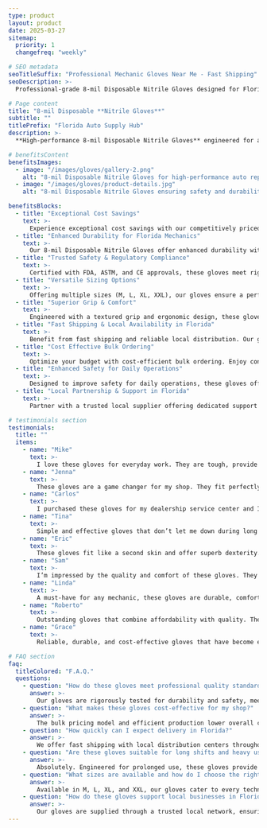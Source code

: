 ```yaml
---
type: product
layout: product
date: 2025-03-27
sitemap:
  priority: 1
  changefreq: "weekly"

# SEO metadata
seoTitleSuffix: "Professional Mechanic Gloves Near Me - Fast Shipping"
seoDescription: >-
  Professional-grade 8-mil Disposable Nitrile Gloves designed for Florida mechanic supplies and auto shop supplies. Enjoy fast shipping, cost savings, and compliance with FDA, ASTM, and CE standards. Ideal for dealership supplies Florida.

# Page content
title: "8-mil Disposable **Nitrile Gloves**"
subtitle: ""
titlePrefix: "Florida Auto Supply Hub"
description: >-
  **High-performance 8-mil Disposable Nitrile Gloves** engineered for auto repair shops and service centers. Offering superior grip, durability, and regulatory compliance, these gloves are perfect for Florida mechanic supplies and dealership orders.

# benefitsContent
benefitsImages:
  - image: "/images/gloves/gallery-2.png"
    alt: "8-mil Disposable Nitrile Gloves for high-performance auto repair."
  - image: "/images/gloves/product-details.jpg"
    alt: "8-mil Disposable Nitrile Gloves ensuring safety and durability for auto shops."

benefitsBlocks:
  - title: "Exceptional Cost Savings"
    text: >-
      Experience exceptional cost savings with our competitively priced 8-mil Disposable Nitrile Gloves. Bulk discounts lower expenses, boost budget efficiency, and guarantee quality for auto repair shops and service centers.
  - title: "Enhanced Durability for Florida Mechanics"
    text: >-
      Our 8-mil Disposable Nitrile Gloves offer enhanced durability with a puncture-resistant design. Perfect for Florida mechanic supplies, these gloves withstand tough conditions while ensuring safety and comfort throughout every task.
  - title: "Trusted Safety & Regulatory Compliance"
    text: >-
      Certified with FDA, ASTM, and CE approvals, these gloves meet rigorous safety standards. Enjoy trusted protection and consistent quality assurance for every auto shop and dealership supply order.
  - title: "Versatile Sizing Options"
    text: >-
      Offering multiple sizes (M, L, XL, XXL), our gloves ensure a perfect fit for every technician. Tailored for Florida auto shop supplies, these sizing options enhance comfort and safety on every job.
  - title: "Superior Grip & Comfort"
    text: >-
      Engineered with a textured grip and ergonomic design, these gloves provide superior comfort and control. Enjoy uninterrupted performance with high-quality gloves that support every detailed repair task.
  - title: "Fast Shipping & Local Availability in Florida"
    text: >-
      Benefit from fast shipping and reliable local distribution. Our gloves are readily available, ensuring that Florida auto repair supplies and bulk orders reach your shop quickly and efficiently.
  - title: "Cost Effective Bulk Ordering"
    text: >-
      Optimize your budget with cost-efficient bulk ordering. Enjoy consistent quality and supply continuity with gloves that reduce reordering frequency and minimize overall maintenance expenses for every order.
  - title: "Enhanced Safety for Daily Operations"
    text: >-
      Designed to improve safety for daily operations, these gloves offer reliable hand protection in demanding environments. Experience peace of mind during intensive automotive tasks with unmatched durability.
  - title: "Local Partnership & Support in Florida"
    text: >-
      Partner with a trusted local supplier offering dedicated support and service. Backed by Florida-based distribution and expert assistance, our gloves are ideal for auto shops seeking reliable, local mechanic supplies.

# testimonials section
testimonials:
  title: ""
  items:
    - name: "Mike"
      text: >-
        I love these gloves for everyday work. They are tough, provide a secure grip and last long in heavy-duty conditions. Fast shipping and excellent quality make them a top choice at my auto shop.
    - name: "Jenna"
      text: >-
        These gloves are a game changer for my shop. They fit perfectly and offer a solid grip during repairs. Fast delivery and reliable quality make them my go-to for mechanic tools for sale in Florida.
    - name: "Carlos"
      text: >-
        I purchased these gloves for my dealership service center and I’m impressed with their durability. They deliver on protection and comfort, making them ideal for busy mechanics in auto repair shops.
    - name: "Tina"
      text: >-
        Simple and effective gloves that don’t let me down during long shifts. They’re affordable and provide excellent hand protection, making them essential for every mechanic at our local shop.
    - name: "Eric"
      text: >-
        These gloves fit like a second skin and offer superb dexterity. Perfect for intricate repairs and heavy tasks, they stand out as a reliable option for auto repair supplies near me.
    - name: "Sam"
      text: >-
        I’m impressed by the quality and comfort of these gloves. They offer excellent grip and protection, and the bulk pricing helps my shop save money. A top pick for any service center.
    - name: "Linda"
      text: >-
        A must-have for any mechanic, these gloves are durable, comfortable, and consistently available. Fast shipping and reliable performance have improved our workflow significantly.
    - name: "Roberto"
      text: >-
        Outstanding gloves that combine affordability with quality. They deliver on every promise with strong protection and excellent grip, making tough repairs easier and safer.
    - name: "Grace"
      text: >-
        Reliable, durable, and cost-effective gloves that have become essential in my daily work. Their quality and fast delivery set them apart as the top choice for local auto shop supplies.

# FAQ section
faq:
  titleColored: "F.A.Q."
  questions:
    - question: "How do these gloves meet professional quality standards?"
      answer: >-
        Our gloves are rigorously tested for durability and safety, meeting FDA, ASTM, and CE standards. Designed for Florida mechanic supplies and auto repair shops, they ensure consistent quality and reliability on every use.
    - question: "What makes these gloves cost-effective for my shop?"
      answer: >-
        The bulk pricing model and efficient production lower overall costs. Ideal for dealership supplies in Florida and auto repair shops, these gloves deliver unmatched value while maintaining premium quality and performance.
    - question: "How quickly can I expect delivery in Florida?"
      answer: >-
        We offer fast shipping with local distribution centers throughout Florida. Our efficient logistics ensure that your order of auto repair supplies reaches your shop swiftly, keeping your service center running smoothly.
    - question: "Are these gloves suitable for long shifts and heavy use?"
      answer: >-
        Absolutely. Engineered for prolonged use, these gloves provide excellent grip and durability. Perfect for Florida mechanics, they withstand intense use in auto shops while keeping your hands safe and comfortable.
    - question: "What sizes are available and how do I choose the right fit?"
      answer: >-
        Available in M, L, XL, and XXL, our gloves cater to every technician’s needs. Designed for Florida auto repair tools and dealership supplies, the range ensures a secure, comfortable fit to reduce fatigue.
    - question: "How do these gloves support local businesses in Florida?"
      answer: >-
        Our gloves are supplied through a trusted local network, ensuring fast delivery and dedicated support for Florida auto shops. This local partnership helps maintain inventory reliability and cost efficiency for every order.
---
```


